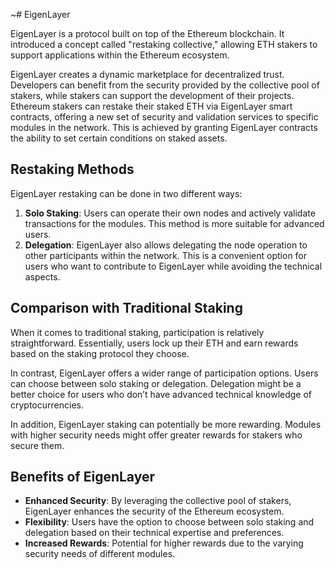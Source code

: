 ~# EigenLayer

EigenLayer is a protocol built on top of the Ethereum blockchain. It introduced a concept called "restaking collective," allowing ETH stakers to support applications within the Ethereum ecosystem.

EigenLayer creates a dynamic marketplace for decentralized trust. Developers can benefit from the security provided by the collective pool of stakers, while stakers can support the development of their projects. Ethereum stakers can restake their staked ETH via EigenLayer smart contracts, offering a new set of security and validation services to specific modules in the network. This is achieved by granting EigenLayer contracts the ability to set certain conditions on staked assets.

## Restaking Methods

EigenLayer restaking can be done in two different ways:

1. **Solo Staking**: Users can operate their own nodes and actively validate transactions for the modules. This method is more suitable for advanced users.
2. **Delegation**: EigenLayer also allows delegating the node operation to other participants within the network. This is a convenient option for users who want to contribute to EigenLayer while avoiding the technical aspects.

## Comparison with Traditional Staking

When it comes to traditional staking, participation is relatively straightforward. Essentially, users lock up their ETH and earn rewards based on the staking protocol they choose.

In contrast, EigenLayer offers a wider range of participation options. Users can choose between solo staking or delegation. Delegation might be a better choice for users who don’t have advanced technical knowledge of cryptocurrencies.

In addition, EigenLayer staking can potentially be more rewarding. Modules with higher security needs might offer greater rewards for stakers who secure them.

## Benefits of EigenLayer

- **Enhanced Security**: By leveraging the collective pool of stakers, EigenLayer enhances the security of the Ethereum ecosystem.
- **Flexibility**: Users have the option to choose between solo staking and delegation based on their technical expertise and preferences.
- **Increased Rewards**: Potential for higher rewards due to the varying security needs of different modules.